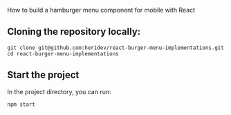 How to build a hamburger menu component for mobile with React

## Cloning the repository locally:
```
git clone git@github.com:heridev/react-burger-menu-implementations.git
cd react-burger-menu-implementations
```

## Start the project

In the project directory, you can run:

```
npm start
```

